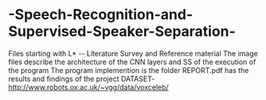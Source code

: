 # -Speech-Recognition-and-Supervised-Speaker-Separation-
Files starting with L* -- Literature Survey and Reference material
The image files describe the architecture of the CNN layers and SS of the execution of the program
The program implemention is the folder
REPORT.pdf has the results and findings of the project
DATASET- http://www.robots.ox.ac.uk/~vgg/data/voxceleb/
